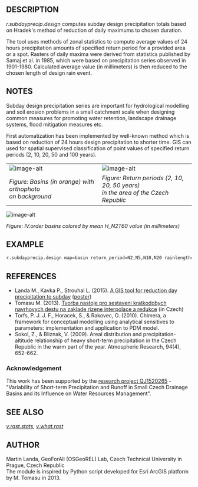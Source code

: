 ## DESCRIPTION

*r.subdayprecip.design* computes subday design precipitation totals
based on Hradek's method of reduction of daily maximums to chosen
duration.

The tool uses methods of zonal statistics to compute average values of
24 hours precipitation amounts of specified return period for a provided
area or a spot. Rasters of daily maxima were derived from statistics
published by Samaj et al. in 1985, which were based on precipitation
series observed in 1901-1980. Calculated average value (in millimeters)
is then reduced to the chosen length of design rain event.

## NOTES

Subday design precipitation series are important for hydrological
modelling and soil erosion problems in a small catchment scale when
designing common measures for promoting water retention, landscape
drainage systems, flood mitigation measures etc.

First automatization has been implemented by well-known method which is
based on reduction of 24 hours design precipitation to shorter time. GIS
can used for spatial supervised classification of point values of
specified return periods (2, 10, 20, 50 and 100 years).

<table>
<colgroup>
<col style="width: 50%" />
<col style="width: 50%" />
</colgroup>
<tbody>
<tr class="odd">
<td><img src="r_subdayprecip_design_basin.png" alt="image-alt" /></td>
<td><img src="r_subdayprecip_design_h_rast.png" alt="image-alt" /></td>
</tr>
<tr class="even">
<td><em>Figure: Basins (in orange) with orthophoto<br />
on background</em></td>
<td><em>Figure: Return periods (2, 10, 20, 50 years)<br />
in the area of the Czech Republic</em></td>
</tr>
</tbody>
</table>

![image-alt](r_subdayprecip_design_result.png)

*Figure: IV.order basins colored by mean H\_N2T60 value (in
millimeters)*

## EXAMPLE

```sh
r.subdayprecip.design map=basin return_period=N2,N5,N10,N20 rainlength=60
```

## REFERENCES

- Landa M., Kavka P., Strouhal L. (2015). [A GIS tool for reduction
    day precipitation to
    subday](https://web.archive.org/web/20170525233617/http://geomatica.como.polimi.it/workbooks/n12/)
    ([poster](https://www.geolab.polimi.it/wp-content/uploads/GW12_FOSS4G-eu15.pdf#page=743))
- Tomasu M. (2013). [Tvorba nastoje pro sestaveni kratkodobych
    navrhovych destu na zaklade rizene interpolace a
    redukce](https://geo.fsv.cvut.cz/proj/bp/2013/martin-tomasu-bp-2013.pdf)
    (in Czech)
- Torfs, P. J. J. F., Horacek, S., & Rakovec, O. (2010). Chimera, a
    framework for conceptual modelling using analytical sensitives to
    parameters: implementation and application to PDM model.
- Sokol, Z., & Bliznak, V. (2009). Areal distribution and
    precipitation-altitude relationship of heavy short-term
    precipitation in the Czech Republic in the warm part of the year.
    Atmospheric Research, 94(4), 652-662.

### Acknowledgement

This work has been supported by the [research project
QJ1520265](https://rain.fsv.cvut.cz) - "Variability of Short-term
Precipitation and Runoff in Small Czech Drainage Basins and its
Influence on Water Resources Management".

## SEE ALSO

*[v.rast.stats](https://grass.osgeo.org/grass-stable/manuals/v.rast.stats.html),
[v.what.rast](https://grass.osgeo.org/grass-stable/manuals/v.what.rast.html)*

## AUTHOR

Martin Landa, GeoForAll (OSGeoREL) Lab, Czech Technical University in
Prague, Czech Republic  
The module is inspired by Python script developed for Esri ArcGIS
platform by M. Tomasu in 2013.

